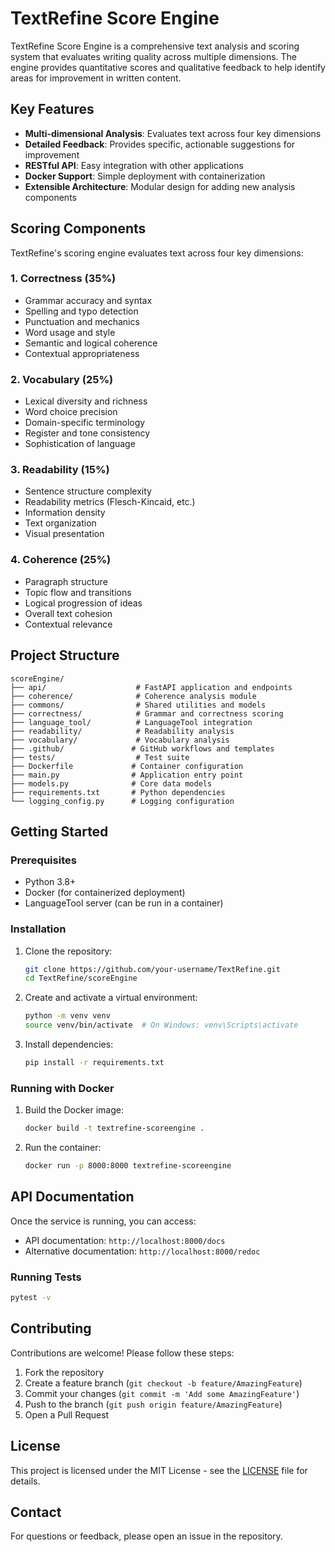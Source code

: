 # TextRefine Score Engine

TextRefine Score Engine is a comprehensive text analysis and scoring system that evaluates writing quality across multiple dimensions. The engine provides quantitative scores and qualitative feedback to help identify areas for improvement in written content.

## Key Features

- **Multi-dimensional Analysis**: Evaluates text across four key dimensions
- **Detailed Feedback**: Provides specific, actionable suggestions for improvement
- **RESTful API**: Easy integration with other applications
- **Docker Support**: Simple deployment with containerization
- **Extensible Architecture**: Modular design for adding new analysis components

## Scoring Components

TextRefine's scoring engine evaluates text across four key dimensions:

### 1. Correctness (35%)
- Grammar accuracy and syntax
- Spelling and typo detection
- Punctuation and mechanics
- Word usage and style
- Semantic and logical coherence
- Contextual appropriateness

### 2. Vocabulary (25%)
- Lexical diversity and richness
- Word choice precision
- Domain-specific terminology
- Register and tone consistency
- Sophistication of language

### 3. Readability (15%)
- Sentence structure complexity
- Readability metrics (Flesch-Kincaid, etc.)
- Information density
- Text organization
- Visual presentation

### 4. Coherence (25%)
- Paragraph structure
- Topic flow and transitions
- Logical progression of ideas
- Overall text cohesion
- Contextual relevance

## Project Structure

```
scoreEngine/
├── api/                    # FastAPI application and endpoints
├── coherence/              # Coherence analysis module
├── commons/                # Shared utilities and models
├── correctness/            # Grammar and correctness scoring
├── language_tool/          # LanguageTool integration
├── readability/            # Readability analysis
├── vocabulary/             # Vocabulary analysis
├── .github/               # GitHub workflows and templates
├── tests/                  # Test suite
├── Dockerfile             # Container configuration
├── main.py                # Application entry point
├── models.py              # Core data models
├── requirements.txt       # Python dependencies
└── logging_config.py      # Logging configuration
```

## Getting Started

### Prerequisites

- Python 3.8+
- Docker (for containerized deployment)
- LanguageTool server (can be run in a container)

### Installation

1. Clone the repository:
   ```bash
   git clone https://github.com/your-username/TextRefine.git
   cd TextRefine/scoreEngine
   ```

2. Create and activate a virtual environment:
   ```bash
   python -m venv venv
   source venv/bin/activate  # On Windows: venv\Scripts\activate
   ```

3. Install dependencies:
   ```bash
   pip install -r requirements.txt
   ```

### Running with Docker

1. Build the Docker image:
   ```bash
   docker build -t textrefine-scoreengine .
   ```

2. Run the container:
   ```bash
   docker run -p 8000:8000 textrefine-scoreengine
   ```

## API Documentation

Once the service is running, you can access:
- API documentation: `http://localhost:8000/docs`
- Alternative documentation: `http://localhost:8000/redoc`

### Running Tests

```bash
pytest -v
```

## Contributing

Contributions are welcome! Please follow these steps:

1. Fork the repository
2. Create a feature branch (`git checkout -b feature/AmazingFeature`)
3. Commit your changes (`git commit -m 'Add some AmazingFeature'`)
4. Push to the branch (`git push origin feature/AmazingFeature`)
5. Open a Pull Request

## License

This project is licensed under the MIT License - see the [LICENSE](LICENSE) file for details.

## Contact

For questions or feedback, please open an issue in the repository.

